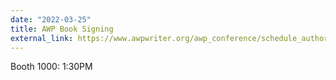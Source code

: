 ```yaml
---
date: "2022-03-25"
title: AWP Book Signing
external_link: https://www.awpwriter.org/awp_conference/schedule_author_signings/2022_PHILADELPHIA
---
```


Booth 1000: 1:30PM